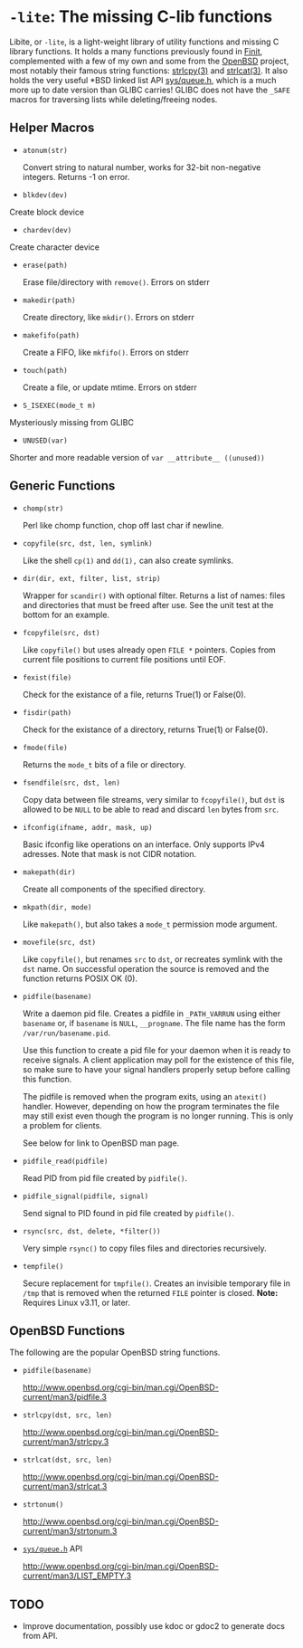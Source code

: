 `-lite`: The missing C-lib functions
====================================

Libite, or `-lite`, is a light-weight library of utility functions and
missing C library functions.  It holds a many functions previously found
in [Finit][1], complemented with a few of my own and some from the
[OpenBSD][2] project, most notably their famous string functions:
[strlcpy(3)][3] and [strlcat(3)][3].  It also holds the very useful *BSD
linked list API [sys/queue.h][4], which is a much more up to date
version than GLIBC carries!  GLIBC does not have the `_SAFE` macros for
traversing lists while deleting/freeing nodes.

Helper Macros
-------------

- `atonum(str)`

  Convert string to natural number, works for 32-bit non-negative
  integers.  Returns -1 on error.

- `blkdev(dev)`

Create block device

- `chardev(dev)`

Create character device

- `erase(path)`

  Erase file/directory with `remove()`.  Errors on stderr

- `makedir(path)`

  Create directory, like `mkdir()`.  Errors on stderr

- `makefifo(path)`

  Create a FIFO, like `mkfifo()`.  Errors on stderr

- `touch(path)`

  Create a file, or update mtime.  Errors on stderr

- `S_ISEXEC(mode_t m)`

Mysteriously missing from GLIBC

- `UNUSED(var)`

Shorter and more readable version of `var __attribute__ ((unused))`


Generic Functions
-----------------

- `chomp(str)`

  Perl like chomp function, chop off last char if newline.

- `copyfile(src, dst, len, symlink)`

  Like the shell `cp(1)` and `dd(1),` can also create symlinks.

- `dir(dir, ext, filter, list, strip)`

  Wrapper for `scandir()` with optional filter.  Returns a list of
  names: files and directories that must be freed after use.  See
  the unit test at the bottom for an example.

- `fcopyfile(src, dst)`

  Like `copyfile()` but uses already open `FILE *` pointers.  Copies
  from current file positions to current file positions until EOF.

- `fexist(file)`

  Check for the existance of a file, returns True(1) or False(0).

- `fisdir(path)`

  Check for the existance of a directory, returns True(1) or False(0).

- `fmode(file)`

  Returns the `mode_t` bits of a file or directory.

- `fsendfile(src, dst, len)`

  Copy data between file streams, very similar to `fcopyfile()`, but
  `dst` is allowed to be `NULL` to be able to read and discard `len`
  bytes from `src`.

- `ifconfig(ifname, addr, mask, up)`

  Basic ifconfig like operations on an interface.  Only supports IPv4
  adresses.  Note that mask is not CIDR notation.

- `makepath(dir)`

  Create all components of the specified directory.

- `mkpath(dir, mode)`

  Like `makepath()`, but also takes a `mode_t` permission mode argument.

- `movefile(src, dst)`

  Like `copyfile()`, but renames `src` to `dst`, or recreates symlink
  with the `dst` name.  On successful operation the source is removed
  and the function returns POSIX OK (0).

- `pidfile(basename)`

  Write a daemon pid file.  Creates a pidfile in `_PATH_VARRUN` using
  either `basename` or, if `basename` is `NULL`, `__progname`.  The
  file name has the form `/var/run/basename.pid`.

  Use this function to create a pid file for your daemon when it is
  ready to receive signals.  A client application may poll for the
  existence of this file, so make sure to have your signal handlers
  properly setup before calling this function.
  
  The pidfile is removed when the program exits, using an `atexit()`
  handler.  However, depending on how the program terminates the file
  may still exist even though the program is no longer running.  This
  is only a problem for clients.

  See below for link to OpenBSD man page.

- `pidfile_read(pidfile)`

  Read PID from pid file created by `pidfile()`.

- `pidfile_signal(pidfile, signal)`

  Send signal to PID found in pid file created by `pidfile()`.

- `rsync(src, dst, delete, *filter())`

  Very simple `rsync()` to copy files files and directories
  recursively.

- `tempfile()`

  Secure replacement for `tmpfile()`.  Creates an invisible temporary
  file in `/tmp` that is removed when the returned `FILE` pointer is
  closed.  **Note:** Requires Linux v3.11, or later.


OpenBSD Functions
-----------------

The following are the popular OpenBSD string functions.

- `pidfile(basename)`

  http://www.openbsd.org/cgi-bin/man.cgi/OpenBSD-current/man3/pidfile.3

- `strlcpy(dst, src, len)`

  http://www.openbsd.org/cgi-bin/man.cgi/OpenBSD-current/man3/strlcpy.3

- `strlcat(dst, src, len)`

  http://www.openbsd.org/cgi-bin/man.cgi/OpenBSD-current/man3/strlcat.3

- `strtonum()`

  http://www.openbsd.org/cgi-bin/man.cgi/OpenBSD-current/man3/strtonum.3

- [`sys/queue.h`][4] API

  http://www.openbsd.org/cgi-bin/man.cgi/OpenBSD-current/man3/LIST_EMPTY.3


TODO
----

- Improve documentation, possibly use kdoc or gdoc2 to generate docs from API.

[1]: https://github.com/troglobit/finit
[2]: http://www.openbsd.org/
[3]: http://www.openbsd.org/cgi-bin/man.cgi?query=strlcpy
[4]: http://www.openbsd.org/cgi-bin/man.cgi/OpenBSD-current/man3/LIST_EMPTY.3

<!--
  -- Local Variables:
  -- mode: markdown
  -- End:
  -->
